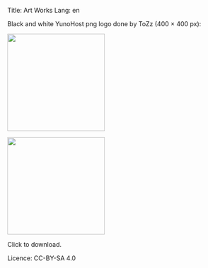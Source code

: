 Title: Art Works
Lang: en

Black and white YunoHost png logo done by ToZz (400 × 400 px):

<a href="/images/ynh_logo_black.png"><img src="/images/ynh_logo_black.png" width=220></a>

<a href="/images/ynh_logo_white.png"><img src="/images/ynh_logo_white.png" width=220></a>

Click to download.

Licence: CC-BY-SA 4.0
